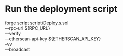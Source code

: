 # Run the deployment script

forge script script/Deploy.s.sol \
 --rpc-url ${RPC_URL} \
 --verify \
 --etherscan-api-key ${ETHERSCAN_API_KEY} \
 -vv \
 --broadcast
